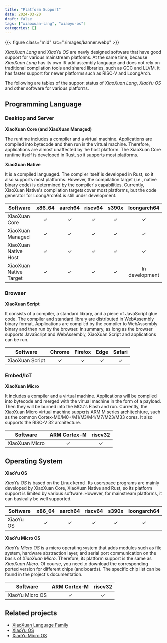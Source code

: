 ```yaml
---
title: "Platform Support"
date: 2024-03-20
draft: false
tags: ["xiaoxuan-lang", "xiaoyu-os"]
categories: []
---
```


{{< figure class="mid" src="./images/banner.webp" >}}

_XiaoXuan Lang_ and _XiaoYu OS_ are newly designed software that have good support for various mainstream platforms. At the same time, because _XiaoXuan Lang_ has its own IR add assembly language and does not rely on traditional compilation tools and shared libraries, such as GCC and LLVM. it has faster support for newer platforms such as RISC-V and LoongArch.

The following are tables of the support status of _XiaoXuan Lang_, _XiaoYu OS_ and other software for various platforms.

## Programming Language

### Desktop and Server

**XiaoXuan Core (and XiaoXuan Managed)**

The runtime includes a compiler and a virtual machine. Applications are compiled into bytecode and then run in the virtual machine. Therefore, applications are almost unaffected by the host platform. The XiaoXuan Core runtime itself is developed in Rust, so it supports most platforms.

**XiaoXuan Native**

It is a compiled languaged. The compiler itself is developed in Rust, so it also supports most platforms. However, the compilation target (i.e., native binary code) is determined by the compiler's capabilities. Currently, XiaoXuan Native's compilation targets cover most platforms, but the code generator for LoongArch64 is still under development.

| Software               | x86_64 | aarch64 | riscv64 | s390x | loongarch64    |
|------------------------|:------:|:-------:|:-------:|:-----:|:--------------:|
| XiaoXuan Core          | ✓      | ✓       | ✓       | ✓     | ✓              |
| XiaoXuan Managed       | ✓      | ✓       | ✓       | ✓     | ✓              |
| XiaoXuan Native Host   | ✓      | ✓       | ✓       | ✓     | ✓              |
| XiaoXuan Native Target | ✓      | ✓       | ✓       | ✓     | In development |

### Browser

**XiaoXuan Script**

It consists of a compiler, a standard library, and a piece of JavaScript glue code. The compiler and standard library are distributed in WebAssembly binary format. Applications are compiled by the compiler to WebAssembly binary and then run by the browser. In summary, as long as the browser supports JavaScript and WebAssembly, XiaoXuan Script and applications can be run.

| Software        | Chrome | Firefox | Edge | Safari |
|-----------------|:------:|:-------:|:----:|:------:|
| XiaoXuan Script | ✓      | ✓       | ✓    | ✓      |

### Embed/IoT

**XiaoXuan Micro**

It includes a compiler and a virtual machine. Applications will be compiled into bytecode and merged with the virtual machine in the form of a payload. Then they will be burned into the MCU's Flash and run. Currently, the XiaoXuan Micro virtual machine supports ARM M series architechture, such as the common Cortex-M0/M0+/M1/M3/M4/M7/M23/M33 cores. It also supports the RISC-V 32 architecture.

| Software       | ARM Cortex-M | riscv32 |
|----------------|:------------:|:-------:|
| XiaoXuan Micro | ✓            | ✓       |

## Operating System

**XiaoYu OS**

_XiaoYu OS_ is based on the Linux kernel. Its userspace programs are mainly developed by XiaoXuan Core, XiaoXuan Native and Rust, so its platform support is limited by various software. However, for mainstream platforms, it can basically be well supported.

| Software  | x86_64 | aarch64 | riscv64 | s390x | loongarch64 |
|-----------|:------:|:-------:|:-------:|:-----:|:-----------:|
| XiaoYu OS | ✓      | ✓       | ✓       | ✓     | ✓           |

**XiaoYu Micro OS**

_XiaoYu Micro OS_ is a micro operating system that adds modules such as file system, hardware abstraction layer, and serial port communication on the basis of _XiaoXuan Micro_. Therefore, its platform support is the same as _XiaoXuan Micro_. Of course, you need to download the corresponding ported version for different chips (and boards). The specific chip list can be found in the project's documentation.

| Software        | ARM Cortex-M | riscv32 |
|-----------------|:------------:|:-------:|
| XiaoYu Micro OS | ✓            | ✓       |

## Related projects

- [XiaoXuan Language Family](/works/xiaoxuan-lang)
- [XiaoYu OS](/works/xiaoyu-os)
- [XiaoYu Micro OS](/works/xiaoyu-micro-os)
